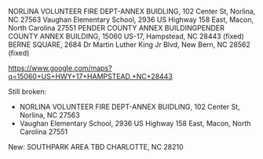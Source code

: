 NORLINA VOLUNTEER FIRE DEPT-ANNEX BUIDLING, 102 Center St, Norlina, NC 27563
Vaughan Elementary School, 2936 US Highway 158 East, Macon, North Carolina 27551
PENDER COUNTY ANNEX BUILDINGPENDER COUNTY ANNEX BUILDING, 15060 US-17, Hampstead, NC 28443 (fixed)
BERNE SQUARE, 2684 Dr Martin Luther King Jr Blvd, New Bern, NC 28562 (fixed)


https://www.google.com/maps?q=15060+US+HWY+17+HAMPSTEAD,+NC+28443

Still broken:
- NORLINA VOLUNTEER FIRE DEPT-ANNEX BUIDLING, 102 Center St, Norlina, NC 27563
- Vaughan Elementary School, 2936 US Highway 158 East, Macon, North Carolina 27551

New:
SOUTHPARK AREA TBD CHARLOTTE, NC 28210
